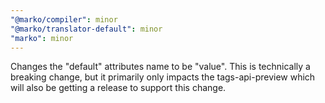 ```yaml
---
"@marko/compiler": minor
"@marko/translator-default": minor
"marko": minor
---
```


Changes the "default" attributes name to be "value". This is technically a breaking change, but it primarily only impacts the tags-api-preview which will also be getting a release to support this change.
